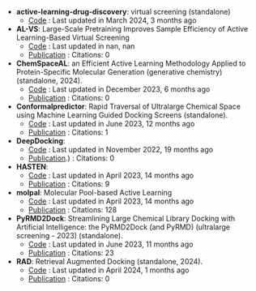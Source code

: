 - **active-learning-drug-discovery**: virtual screening (standalone)
	- [Code](https://github.com/gitter-lab/active-learning-drug-discovery) : Last updated in March 2024, 3 months ago
- **AL-VS**: Large-Scale Pretraining Improves Sample Efficiency of Active Learning-Based Virtual Screening
	- [Code](github.com/molecularinformatics/PretrainedAL-VS) : Last updated in nan, nan
	- [Publication](https://doi.org/10.1021/acs.jcim.3c01938) : Citations: 0
- **ChemSpaceAL**: an Efficient Active Learning Methodology Applied to Protein-Specific Molecular Generation (generative chemistry) (standalone, 2024).
	- [Code](https://github.com/gregory-kyro/ChemSpaceAL) : Last updated in December 2023, 6 months ago
	- [Publication](https://doi.org/10.1021/acs.jcim.3c01456) : Citations: 0
- **Conformalpredictor**: Rapid Traversal of Ultralarge Chemical Space using Machine Learning Guided Docking Screens (standalone).
	- [Code](https://github.com/Carlssonlab/conformalpredictor) : Last updated in June 2023, 12 months ago
	- [Publication](https://doi.org/10.26434/chemrxiv-2023-w3x36) : Citations: 1
- **DeepDocking**: 
	- [Code](https://github.com/jamesgleave/Deep-Docking-NonAutomated) : Last updated in November 2022, 19 months ago
	- [Publication](https://doi.org/10.1021/acscentsci.0c00229).) : Citations: 0
- **HASTEN**: 
	- [Code](https://github.com/TuomoKalliokoski/HASTEN) : Last updated in April 2023, 14 months ago
	- [Publication](https://doi.org/10.1002/minf.202100089) : Citations: 9
- **molpal**: Molecular Pool-based Active Learning
	- [Code](https://github.com/coleygroup/molpal) : Last updated in April 2023, 14 months ago
	- [Publication](https://doi.org/10.1039/D0SC06805E) : Citations: 128
- **PyRMD2Dock**: Streamlining Large Chemical Library Docking with Artificial Intelligence: the PyRMD2Dock (and PyRMD) (ultralarge screening - 2023) (standalone).
	- [Code](https://github.com/cosconatilab/PyRMD) : Last updated in June 2023, 11 months ago
	- [Publication](https://doi.org/10.1021/acs.jcim.1c00653) : Citations: 23
- **RAD**: Retrieval Augmented Docking (standalone, 2024).
	- [Code](https://github.com/keiserlab/rad) : Last updated in April 2024, 1 months ago
	- [Publication](https://doi.org/10.26434/chemrxiv-2024-qsdd1) : Citations: 0
